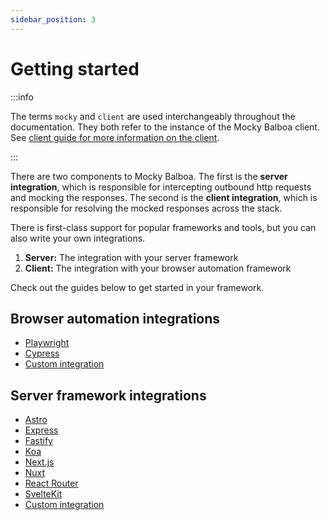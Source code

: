 ```yaml
---
sidebar_position: 3
---
```


# Getting started

:::info

The terms `mocky` and `client` are used interchangeably throughout the documentation. They both refer to the instance of the Mocky Balboa client. See [client guide for more information on the client](./client-guide/client).

:::

There are two components to Mocky Balboa. The first is the __server integration__, which is responsible for intercepting outbound http requests and mocking the responses. The second is the __client integration__, which is responsible for resolving the mocked responses across the stack.

There is first-class support for popular frameworks and tools, but you can also write your own integrations.

1. **Server:** The integration with your server framework
2. **Client:** The integration with your browser automation framework

Check out the guides below to get started in your framework.

## Browser automation integrations

- [Playwright](./client/playwright)
- [Cypress](./client/cypress)
- [Custom integration](./client/custom)

## Server framework integrations

- [Astro](./server/astro)
- [Express](./server/express)
- [Fastify](./server/fastify)
- [Koa](./server/koa)
- [Next.js](./server/next-js)
- [Nuxt](./server/nuxt)
- [React Router](./server/react-router)
- [SvelteKit](./server/sveltekit)
- [Custom integration](./server/custom)
